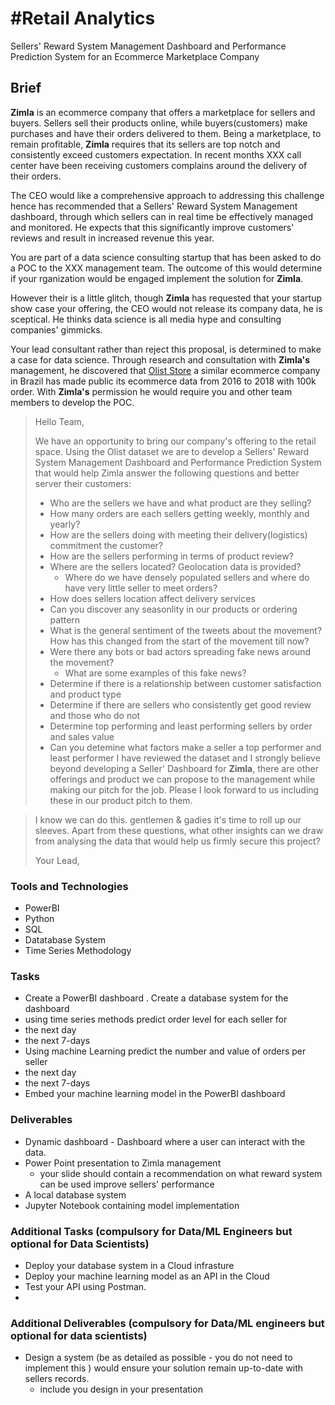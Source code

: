 # #Retail Analytics 
Sellers' Reward System Management Dashboard and Performance Prediction System for an Ecommerce Marketplace Company

## Brief
<strong>Zimla</strong> is an ecommerce company that offers a marketplace for sellers and buyers.  Sellers sell their products online, while buyers(customers) make purchases and have their orders delivered to them. Being a marketplace, to remain profitable, <strong>Zimla</strong> requires that its sellers are top notch and consistently exceed customers expectation. In recent months XXX call center have been receiving customers complains around the delivery of their orders. 

The CEO would like a comprehensive approach to addressing this challenge hence has recommended that a Sellers' Reward System Management dashboard, through which sellers can in real time be effectively managed and monitored. He expects that this significantly improve customers' reviews and result in increased revenue this  year.

You are part of a data science consulting startup that  has been  asked to do a POC to the XXX management team. The outcome of this would determine if your rganization would be engaged implement the solution for <strong>Zimla</strong>. 

However their is a little glitch, though <strong>Zimla</strong> has  requested that your startup show case your offering, the CEO would not release its company data, he is sceptical. He thinks data science is all media hype and consulting companies' gimmicks.

Your lead consultant rather than reject this proposal, is determined to make a case for data science.  Through research and consultation with  <strong>Zimla's</strong>  management, he discovered that [Olist Store](https://olist.com/) a similar ecommerce company in Brazil  has made public its ecommerce data from 2016 to 2018 with 100k order.  With <strong>Zimla's</strong>  permission he would require you and other team members to develop the POC.

> Hello Team,
> 
> We have an opportunity to bring our company's offering to the retail space. Using the Olist dataset we are to develop a Sellers' Reward System Management Dashboard and Performance Prediction System that would help Zimla answer the following questions and better server their customers:
>
> - Who are the sellers we have and what product are they selling?
> - How many orders are each sellers getting weekly, monthly and yearly?
> - How are the sellers doing with meeting their delivery(logistics) commitment the customer?
> - How are the sellers performing in terms of product review?
> - Where are the sellers located?  Geolocation data is provided?
>   - Where do we have densely populated sellers and where do have very little seller to meet orders?
> - How does sellers location affect delivery services
> - Can you discover any seasonlity in our products or ordering pattern 
> - What is the general sentiment of the tweets about the movement? How has this changed from the start of the movement till now?
> - Were there any bots or bad actors spreading fake news around the movement?
>   - What are some examples of this fake news?
> - Determine if there is a relationship between customer satisfaction and product type
> - Determine if there are sellers who consistently get good review and those who do not
> - Determine top performing and least performing sellers by order and sales value
> - Can you detemine what factors make a seller a top performer and least performer
> I have reviewed the dataset and I strongly believe beyond developing a Seller' Dashboard for <strong>Zimla</strong>, there are other offerings and product we can propose to the management while making our pitch for the job.  Please I look forward to us including these in our product pitch to them.  

> I know we can do this. gentlemen & gadies it's time to roll up our sleeves. Apart from these questions, what other insights can we draw from analysing the data that would help us firmly secure this project?
>
> Your Lead,

### Tools and Technologies
- PowerBI
- Python
- SQL
- Datatabase System 
- Time Series Methodology

### Tasks
- Create a PowerBI dashboard 
. Create a database system  for the dashboard
- using time series methods predict  order level for each seller for 
 - the next day
 - the next 7-days 
- Using machine Learning  predict the number and value of orders per seller
 - the next day
 - the next 7-days 
- Embed your machine learning model in the PowerBI dashboard

### Deliverables
- Dynamic dashboard - Dashboard where a user can interact with the data.
- Power Point presentation to Zimla management
  - your slide should contain a recommendation on what reward system can be used improve sellers' performance
- A local database system
- Jupyter Notebook containing model implementation

### Additional Tasks (compulsory for Data/ML Engineers but optional for Data Scientists)

- Deploy your database system in a Cloud infrasture
- Deploy your machine learning model as an API in the Cloud
- Test your API using Postman.
- 


### Additional Deliverables (compulsory for Data/ML engineers but optional for data scientists)
- Design a system (be as detailed as possible - you do not need to implement this ) would ensure your solution remain up-to-date with sellers records.
  - include you design in your presentation 



